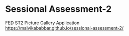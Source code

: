 # Sessional Assessment-2
FED ST2
Picture Gallery Application
https://malvikababbar.github.io/sessional-assessment-2/
